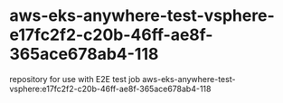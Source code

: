 # aws-eks-anywhere-test-vsphere-e17fc2f2-c20b-46ff-ae8f-365ace678ab4-118
repository for use with E2E test job aws-eks-anywhere-test-vsphere:e17fc2f2-c20b-46ff-ae8f-365ace678ab4-118
